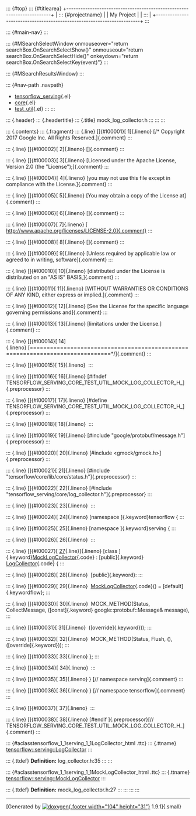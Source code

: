 ::: {#top}
::: {#titlearea}
+-----------------------------------------------------------------------+
| ::: {#projectname}                                                    |
| My Project                                                            |
| :::                                                                   |
+-----------------------------------------------------------------------+
:::

::: {#main-nav}
:::

::: {#MSearchSelectWindow onmouseover="return searchBox.OnSearchSelectShow()" onmouseout="return searchBox.OnSearchSelectHide()" onkeydown="return searchBox.OnSearchSelectKey(event)"}
:::

::: {#MSearchResultsWindow}
:::

::: {#nav-path .navpath}
-   [tensorflow\_serving](dir_bbc8937306723ff096d79d77f4a73363.html){.el}
-   [core](dir_517df0ab1daf8f221f60ae5135602a49.html){.el}
-   [test\_util](dir_306b000a767a3d8d2b2841959aa6b5f0.html){.el}
:::
:::

::: {.header}
::: {.headertitle}
::: {.title}
mock\_log\_collector.h
:::
:::
:::

::: {.contents}
::: {.fragment}
::: {.line}
[]{#l00001}[ 1]{.lineno} [/\* Copyright 2017 Google Inc. All Rights
Reserved.]{.comment}
:::

::: {.line}
[]{#l00002}[ 2]{.lineno} []{.comment}
:::

::: {.line}
[]{#l00003}[ 3]{.lineno} [Licensed under the Apache License, Version 2.0
(the \"License\");]{.comment}
:::

::: {.line}
[]{#l00004}[ 4]{.lineno} [you may not use this file except in compliance
with the License.]{.comment}
:::

::: {.line}
[]{#l00005}[ 5]{.lineno} [You may obtain a copy of the License
at]{.comment}
:::

::: {.line}
[]{#l00006}[ 6]{.lineno} []{.comment}
:::

::: {.line}
[]{#l00007}[ 7]{.lineno} [
http://www.apache.org/licenses/LICENSE-2.0]{.comment}
:::

::: {.line}
[]{#l00008}[ 8]{.lineno} []{.comment}
:::

::: {.line}
[]{#l00009}[ 9]{.lineno} [Unless required by applicable law or agreed to
in writing, software]{.comment}
:::

::: {.line}
[]{#l00010}[ 10]{.lineno} [distributed under the License is distributed
on an \"AS IS\" BASIS,]{.comment}
:::

::: {.line}
[]{#l00011}[ 11]{.lineno} [WITHOUT WARRANTIES OR CONDITIONS OF ANY KIND,
either express or implied.]{.comment}
:::

::: {.line}
[]{#l00012}[ 12]{.lineno} [See the License for the specific language
governing permissions and]{.comment}
:::

::: {.line}
[]{#l00013}[ 13]{.lineno} [limitations under the License.]{.comment}
:::

::: {.line}
[]{#l00014}[
14]{.lineno} [==============================================================================\*/]{.comment}
:::

::: {.line}
[]{#l00015}[ 15]{.lineno} 
:::

::: {.line}
[]{#l00016}[ 16]{.lineno} [\#ifndef
TENSORFLOW\_SERVING\_CORE\_TEST\_UTIL\_MOCK\_LOG\_COLLECTOR\_H\_]{.preprocessor}
:::

::: {.line}
[]{#l00017}[ 17]{.lineno} [\#define
TENSORFLOW\_SERVING\_CORE\_TEST\_UTIL\_MOCK\_LOG\_COLLECTOR\_H\_]{.preprocessor}
:::

::: {.line}
[]{#l00018}[ 18]{.lineno} 
:::

::: {.line}
[]{#l00019}[ 19]{.lineno} [\#include
\"google/protobuf/message.h\"]{.preprocessor}
:::

::: {.line}
[]{#l00020}[ 20]{.lineno} [\#include \<gmock/gmock.h\>]{.preprocessor}
:::

::: {.line}
[]{#l00021}[ 21]{.lineno} [\#include
\"tensorflow/core/lib/core/status.h\"]{.preprocessor}
:::

::: {.line}
[]{#l00022}[ 22]{.lineno} [\#include
\"tensorflow\_serving/core/log\_collector.h\"]{.preprocessor}
:::

::: {.line}
[]{#l00023}[ 23]{.lineno} 
:::

::: {.line}
[]{#l00024}[ 24]{.lineno} [namespace ]{.keyword}tensorflow {
:::

::: {.line}
[]{#l00025}[ 25]{.lineno} [namespace ]{.keyword}serving {
:::

::: {.line}
[]{#l00026}[ 26]{.lineno} 
:::

::: {.line}
[]{#l00027}[
[27](classtensorflow_1_1serving_1_1MockLogCollector.html){.line}]{.lineno} [class
]{.keyword}[MockLogCollector](classtensorflow_1_1serving_1_1MockLogCollector.html){.code}
: [public]{.keyword}
[LogCollector](classtensorflow_1_1serving_1_1LogCollector.html){.code} {
:::

::: {.line}
[]{#l00028}[ 28]{.lineno}  [public]{.keyword}:
:::

::: {.line}
[]{#l00029}[ 29]{.lineno} 
[MockLogCollector](classtensorflow_1_1serving_1_1MockLogCollector.html){.code}()
= [default]{.keywordflow};
:::

::: {.line}
[]{#l00030}[ 30]{.lineno}  MOCK\_METHOD(Status, CollectMessage,
([const]{.keyword} google::protobuf::Message& message),
:::

::: {.line}
[]{#l00031}[ 31]{.lineno}  ([override]{.keyword}));
:::

::: {.line}
[]{#l00032}[ 32]{.lineno}  MOCK\_METHOD(Status, Flush, (),
([override]{.keyword}));
:::

::: {.line}
[]{#l00033}[ 33]{.lineno} };
:::

::: {.line}
[]{#l00034}[ 34]{.lineno} 
:::

::: {.line}
[]{#l00035}[ 35]{.lineno} } [// namespace serving]{.comment}
:::

::: {.line}
[]{#l00036}[ 36]{.lineno} } [// namespace tensorflow]{.comment}
:::

::: {.line}
[]{#l00037}[ 37]{.lineno} 
:::

::: {.line}
[]{#l00038}[ 38]{.lineno} [\#endif ]{.preprocessor}[//
TENSORFLOW\_SERVING\_CORE\_TEST\_UTIL\_MOCK\_LOG\_COLLECTOR\_H\_]{.comment}
:::

::: {#aclasstensorflow_1_1serving_1_1LogCollector_html .ttc}
::: {.ttname}
[tensorflow::serving::LogCollector](classtensorflow_1_1serving_1_1LogCollector.html)
:::

::: {.ttdef}
**Definition:** log\_collector.h:35
:::
:::

::: {#aclasstensorflow_1_1serving_1_1MockLogCollector_html .ttc}
::: {.ttname}
[tensorflow::serving::MockLogCollector](classtensorflow_1_1serving_1_1MockLogCollector.html)
:::

::: {.ttdef}
**Definition:** mock\_log\_collector.h:27
:::
:::
:::
:::

------------------------------------------------------------------------

[Generated by [![doxygen](doxygen.svg){.footer width="104"
height="31"}](https://www.doxygen.org/index.html) 1.9.1]{.small}
